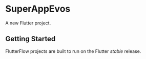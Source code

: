 # SuperAppEvos

A new Flutter project.

## Getting Started

FlutterFlow projects are built to run on the Flutter _stable_ release.
